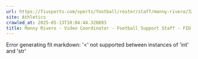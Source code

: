 ```yaml
---
url: https://fiusports.com/sports/football/roster/staff/manny-rivero/320
site: Athletics
crawled_at: 2025-05-13T10:04:44.320893
title: Manny Rivero - Video Coordinator - Football Support Staff - FIU Athletics
---
```


Error generating fit markdown: '<' not supported between instances of 'int' and 'str'